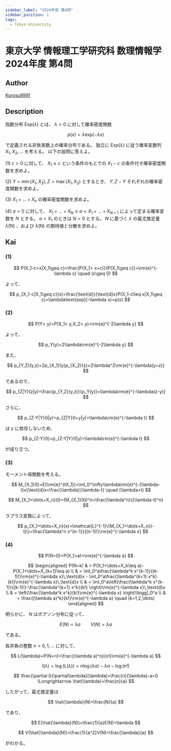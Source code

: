 ```yaml
---
sidebar_label: "2024年度 第4問"
sidebar_position: 1
tags:
  - Tokyo-University
---
```

# 東京大学 情報理工学研究科 数理情報学 2024年度 第4問

## **Author**
[Kurosu9991](https://github.com/Kurosu9991)

## **Description**
指数分布 $\text{Exp}(\lambda)$ とは、 $\lambda>0$ に対して確率密度関数

$$
p(x)=\lambda\text{exp}(-\lambda x)
$$

で定義される非負実数上の確率分布である。
独立に $\text{Exp}(\lambda)$ に従う確率変数列 $X_1,X_2,\dots$ を考える。
以下の設問に答えよ。

(1) $c>0$ に対して、 $X_1\geq c$ という条件のもとでの $X_1-c$ の条件付き確率密度関数を求めよ。

(2) $Y=\min(X_1,X_2),Z=\max(X_1,X_2)$ とするとき、 $Y,Z-Y$ それぞれの確率密度関数を求めよ。

(3) $X_1+\dots+X_n$ の確率密度関数を求めよ。

(4) $a>0$ に対して、 $X_1+\dots+X_N\leq a<X_1+\dots+X_{N+1}$ によって定まる確率変数を $N$ とする。
$a<X_1$ のときは $N=0$ とする。
$N$ に基づく $\lambda$ の最尤推定量 $\hat{\lambda}(N)$ 、および $\hat{\lambda}(N)$ の期待値と分散を求めよ。

## **Kai**
### (1)

$$
  P(X_1-c>x|X_1\geq c)=\frac{P(X_1> x+c)}{P(X_1\geq c)}=\rm{e}^{-\lambda x} \quad (x\geq 0)
$$

よって、

$$
p_{X_1-c|X_1\geq c}(x)=\frac{\text{d}}{\text{d}x}P(X_1-c\leq x|X_1\geq c)=\lambda\text{exp}(-\lambda x)=p(x)
$$

### (2)

$$
P(Y> y)=P(X_1> y,X_2> y)=\rm{e}^{-2\lambda y}
$$

よって、

$$
p_Y(y)=2\lambda\rm{e}^{-2\lambda y}
$$

また、

$$
p_{Y,Z}(y,z)=2p_{X_1}(y)p_{X_2}(z)=2\lambda^2\rm{e}^{-\lambda(y+z)}
$$

であるので、

$$
p_{Z|Y}(z|y)=\frac{p_{Y,Z}(y,z)}{p_Y(y)}=\lambda\rm{e}^{-\lambda(z-y)}
$$

さらに、

$$
p_{Z-Y|Y}(t|y)=p_{Z|Y}(t+y|y)=\lambda\rm{e}^{-\lambda t}
$$

は $y$ に依存しないため、

$$
p_{Z-Y}(t)=p_{Z-Y|Y}(t|y)=\lambda\rm{e}^{-\lambda t}
$$

が成り立つ。

### (3)
モーメント母関数を考える。

$$
M_{X_1}(t)=E(\rm{e}^{tX_1})=\int_0^\infty\lambda\rm{e}^{-(\lambda-t)x}\text{d}x=\frac{\lambda}{\lambda-t} \quad (\lambda>t)
$$

$$
M_{X_1+\dots+X_n}(t)=(M_{X_1}(t))^n=\frac{\lambda^n}{(\lambda-t)^n}
$$

ラプラス変換によって、

$$
p_{X_1+\dots+X_n}(x)=\mathcal{L}^{-1}\{M_{X_1+\dots+X_n}(-t)\}=\frac{\lambda^n x^{n-1}}{(n-1)!}\rm{e}^{-\lambda x}
$$

### (4)

$$
P(N=0)=P(X_1>a)=\rm{e}^{-\lambda a}
$$

$$
\begin{aligned}
  P(N=k) & = P(X_1+\dots+X_k\leq a)-P(X_1+\dots+X_{k+1}\leq a) \\
         & = \int_0^a\frac{\lambda^k x^{k-1}}{(k-1)!}\rm{e}^{-\lambda x}\,\text{d}x - \int_0^a\frac{\lambda^{k+1} x^k}{k!}\rm{e}^{-\lambda x}\,\text{d}x \\
         & = \int_0^a\left(\frac{\lambda^k x^{k-1}}{(k-1)!}-\frac{\lambda^{k+1} x^k}{k!} \right)\rm{e}^{-\lambda x}\,\text{d}x \\
         & = \left(\frac{\lambda^k x^k}{k!}\rm{e}^{-\lambda x} \right)\bigg|_0^a \\
         & = \frac{(\lambda a)^k}{k!}\rm{e}^{-\lambda a} \quad (k=1,2,\dots)
\end{aligned}
$$

明らかに、 $N$ はポアソン分布に従って、

$$
E(N)=\lambda a \qquad V(N)=\lambda a
$$

である。

各非負の整数 $n=0,1,\dots$ に対して、

$$
L(\lambda)=P(N=n)=\frac{(\lambda a)^n}{n!}\rm{e}^{-\lambda a}
$$

$$
l(\lambda)=\log(L(\lambda))=n\log(\lambda a)-\lambda a-\log(n!)
$$

$$
\frac{\partial l}{\partial\lambda}(\lambda)=\frac{n}{\lambda}-a=0 \Longrightarrow \hat{\lambda}=\frac{n}{a}
$$

したがって、最尤推定量は 

$$
\hat{\lambda}(N)=\frac{N}{a}
$$

であり、

$$
E(\hat{\lambda}(N))=\frac{1}{a}E(N)=\lambda
$$

$$
V(\hat{\lambda}(N))=\frac{1}{a^2}V(N)=\frac{\lambda}{a}
$$

がわかる。
